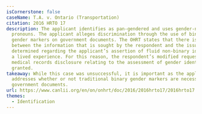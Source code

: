```yaml
---
isCornerstone: false
caseName: T.A. v. Ontario (Transportation)
citation: 2016 HRTO 17
description: The applicant identifies as pan-gendered and uses gender-neutral
  pronouns. The applicant alleges discrimination through the use of binary
  gender markers on government documents. The OHRT states that there is a nexus
  between the information that is sought by the respondent and the issue to be
  determined regarding the applicant’s assertion of fluid non-binary identity as
  a lived experience. For this reason, the respondent’s modified request for
  medical records disclosure relating to the assessment of gender identity is
  granted.
takeaway: While this case was unsuccessful, it is important as the applicant
  addresses whether or not traditional binary gender markers are necessary on
  government documents.
url: https://www.canlii.org/en/on/onhrt/doc/2016/2016hrto17/2016hrto17.html?resultIndex=1
themes:
  - Identification
---
```

